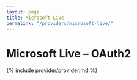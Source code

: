 ```yaml
---
layout: page
title: Microsoft Live
permalink: "/providers/microsoft-live/"
---
```

# Microsoft Live – OAuth2

{% include provider/provider.md %}
